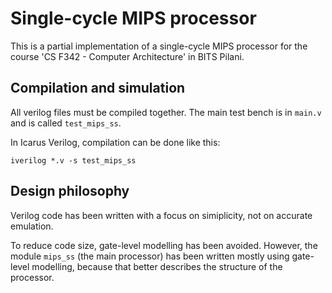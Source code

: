 # Single-cycle MIPS processor

This is a partial implementation of a single-cycle MIPS processor for the course
'CS F342 - Computer Architecture' in BITS Pilani.

## Compilation and simulation

All verilog files must be compiled together.
The main test bench is in `main.v` and is called `test_mips_ss`.

In Icarus Verilog, compilation can be done like this:

    iverilog *.v -s test_mips_ss

## Design philosophy

Verilog code has been written with a focus on simiplicity, not on accurate emulation.

To reduce code size, gate-level modelling has been avoided.
However, the module `mips_ss` (the main processor) has been written mostly using gate-level modelling,
because that better describes the structure of the processor.
